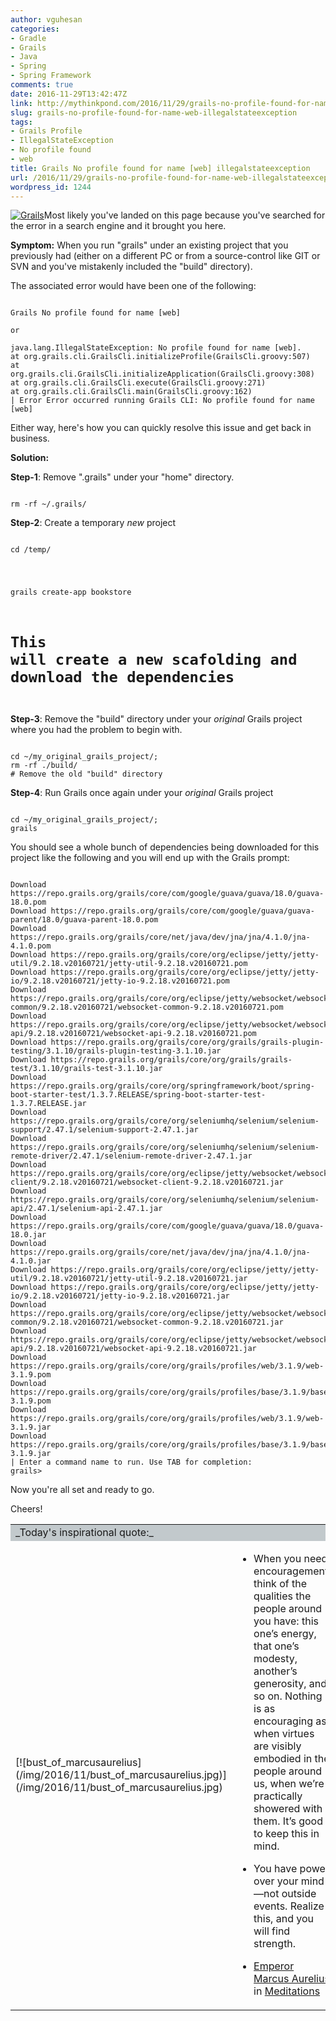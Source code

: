 ```yaml
---
author: vguhesan
categories:
- Gradle
- Grails
- Java
- Spring
- Spring Framework
comments: true
date: 2016-11-29T13:42:47Z
link: http://mythinkpond.com/2016/11/29/grails-no-profile-found-for-name-web-illegalstateexception/
slug: grails-no-profile-found-for-name-web-illegalstateexception
tags:
- Grails Profile
- IllegalStateException
- No profile found
- web
title: Grails No profile found for name [web] illegalstateexception
url: /2016/11/29/grails-no-profile-found-for-name-web-illegalstateexception/
wordpress_id: 1244
---
```


[![Grails](/img/2013/11/grails.png)](/img/2013/11/grails.png)Most likely you've landed on this page because you've searched for the error in a search engine and it brought you here.

**Symptom:** When you run "grails" under an existing project that you previously had (either on a different PC or from a source-control like GIT or SVN and you've mistakenly included the "build" directory).

The associated error would have been one of the following:

<pre><code language="shell">
Grails No profile found for name [web]

or

java.lang.IllegalStateException: No profile found for name [web].
at org.grails.cli.GrailsCli.initializeProfile(GrailsCli.groovy:507)
at org.grails.cli.GrailsCli.initializeApplication(GrailsCli.groovy:308)
at org.grails.cli.GrailsCli.execute(GrailsCli.groovy:271)
at org.grails.cli.GrailsCli.main(GrailsCli.groovy:162)
| Error Error occurred running Grails CLI: No profile found for name [web]
</code></pre>

Either way, here's how you can quickly resolve this issue and get back in business.

**Solution:**

**Step-1**: Remove ".grails" under your "home" directory.

<pre><code language="shell">
rm -rf ~/.grails/
</code></pre>

**Step-2**: Create a temporary *new* project

<pre><code language="shell">
cd /temp/</pre>

grails create-app bookstore
# This will create a new scafolding and download the dependencies
</code></pre>

**Step-3**: Remove the "build" directory under your *original* Grails project where you had the problem to begin with.

<pre><code language="shell">
cd ~/my_original_grails_project/;
rm -rf ./build/
# Remove the old "build" directory
</code></pre>

**Step-4**: Run Grails once again under your *original* Grails project

<pre><code language="shell">
cd ~/my_original_grails_project/;
grails
</code></pre>

You should see a whole bunch of dependencies being downloaded for this project like the following and you will end up with the Grails prompt:

<pre><code language="shell">
Download https://repo.grails.org/grails/core/com/google/guava/guava/18.0/guava-18.0.pom
Download https://repo.grails.org/grails/core/com/google/guava/guava-parent/18.0/guava-parent-18.0.pom
Download https://repo.grails.org/grails/core/net/java/dev/jna/jna/4.1.0/jna-4.1.0.pom
Download https://repo.grails.org/grails/core/org/eclipse/jetty/jetty-util/9.2.18.v20160721/jetty-util-9.2.18.v20160721.pom
Download https://repo.grails.org/grails/core/org/eclipse/jetty/jetty-io/9.2.18.v20160721/jetty-io-9.2.18.v20160721.pom
Download https://repo.grails.org/grails/core/org/eclipse/jetty/websocket/websocket-common/9.2.18.v20160721/websocket-common-9.2.18.v20160721.pom
Download https://repo.grails.org/grails/core/org/eclipse/jetty/websocket/websocket-api/9.2.18.v20160721/websocket-api-9.2.18.v20160721.pom
Download https://repo.grails.org/grails/core/org/grails/grails-plugin-testing/3.1.10/grails-plugin-testing-3.1.10.jar
Download https://repo.grails.org/grails/core/org/grails/grails-test/3.1.10/grails-test-3.1.10.jar
Download https://repo.grails.org/grails/core/org/springframework/boot/spring-boot-starter-test/1.3.7.RELEASE/spring-boot-starter-test-1.3.7.RELEASE.jar
Download https://repo.grails.org/grails/core/org/seleniumhq/selenium/selenium-support/2.47.1/selenium-support-2.47.1.jar
Download https://repo.grails.org/grails/core/org/seleniumhq/selenium/selenium-remote-driver/2.47.1/selenium-remote-driver-2.47.1.jar
Download https://repo.grails.org/grails/core/org/eclipse/jetty/websocket/websocket-client/9.2.18.v20160721/websocket-client-9.2.18.v20160721.jar
Download https://repo.grails.org/grails/core/org/seleniumhq/selenium/selenium-api/2.47.1/selenium-api-2.47.1.jar
Download https://repo.grails.org/grails/core/com/google/guava/guava/18.0/guava-18.0.jar
Download https://repo.grails.org/grails/core/net/java/dev/jna/jna/4.1.0/jna-4.1.0.jar
Download https://repo.grails.org/grails/core/org/eclipse/jetty/jetty-util/9.2.18.v20160721/jetty-util-9.2.18.v20160721.jar
Download https://repo.grails.org/grails/core/org/eclipse/jetty/jetty-io/9.2.18.v20160721/jetty-io-9.2.18.v20160721.jar
Download https://repo.grails.org/grails/core/org/eclipse/jetty/websocket/websocket-common/9.2.18.v20160721/websocket-common-9.2.18.v20160721.jar
Download https://repo.grails.org/grails/core/org/eclipse/jetty/websocket/websocket-api/9.2.18.v20160721/websocket-api-9.2.18.v20160721.jar
Download https://repo.grails.org/grails/core/org/grails/profiles/web/3.1.9/web-3.1.9.pom
Download https://repo.grails.org/grails/core/org/grails/profiles/base/3.1.9/base-3.1.9.pom
Download https://repo.grails.org/grails/core/org/grails/profiles/web/3.1.9/web-3.1.9.jar
Download https://repo.grails.org/grails/core/org/grails/profiles/base/3.1.9/base-3.1.9.jar
| Enter a command name to run. Use TAB for completion:
grails>
</code></pre>

Now you're all set and ready to go.

Cheers!
<table >
<tbody >
<tr >

<td colspan="2" bgcolor="#C2C9CC" >_Today's inspirational quote:_
</td>
</tr>
<tr >

<td valign="middle" >[![bust_of_marcusaurelius](/img/2016/11/bust_of_marcusaurelius.jpg)](/img/2016/11/bust_of_marcusaurelius.jpg)
</td>

<td valign="middle" >



 	
  * When you need encouragement, think of the qualities the people around you have: this one’s energy, that one’s modesty, another’s generosity, and so on. Nothing is as encouraging as when virtues are visibly embodied in the people around us, when we’re practically showered with them. It’s good to keep this in mind.

 	
  * You have power over your mind—not outside events. Realize this, and you will find strength.




- [Emperor Marcus Aurelius](https://en.wikipedia.org/wiki/Marcus_Aurelius) in [Meditations](https://en.wikipedia.org/wiki/Meditations)

</td>
</tr>
</tbody>
</table>
